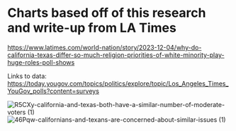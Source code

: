 # Charts based off of this research and write-up from LA Times
https://www.latimes.com/world-nation/story/2023-12-04/why-do-california-texas-differ-so-much-religion-priorities-of-white-minority-play-huge-roles-poll-shows

Links to data: https://today.yougov.com/topics/politics/explore/topic/Los_Angeles_Times_YouGov_polls?content=surveys

![R5CXy-california-and-texas-both-have-a-similar-number-of-moderate-voters (1)](https://github.com/nicnorman16/datajournalism-fall23/assets/146041166/bc177e7e-12b8-4cab-a2dc-555e6e73327b)
![46Pqw-californians-and-texans-are-concerned-about-similar-issues (1)](https://github.com/nicnorman16/datajournalism-fall23/assets/146041166/f11809f9-f756-40fe-baea-ffaa468a1522)
